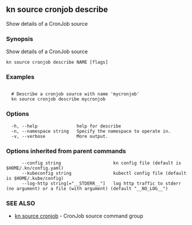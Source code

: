 ## kn source cronjob describe

Show details of a CronJob source

### Synopsis

Show details of a CronJob source

```
kn source cronjob describe NAME [flags]
```

### Examples

```

  # Describe a cronjob source with name 'mycronjob'
  kn source cronjob describe mycronjob
```

### Options

```
  -h, --help               help for describe
  -n, --namespace string   Specify the namespace to operate in.
  -v, --verbose            More output.
```

### Options inherited from parent commands

```
      --config string                    kn config file (default is $HOME/.kn/config.yaml)
      --kubeconfig string                kubectl config file (default is $HOME/.kube/config)
      --log-http string[="__STDERR__"]   log http traffic to stderr (no argument) or a file (with argument) (default "__NO_LOG__")
```

### SEE ALSO

* [kn source cronjob](kn_source_cronjob.md)	 - CronJob source command group

